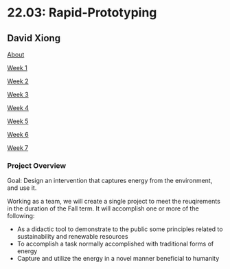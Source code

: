 # 22.03: Rapid-Prototyping
## David Xiong

[About](https://dtxiong.github.io/rapid-prototyping/about)

[Week 1](https://dtxiong.github.io/rapid-prototyping/week1/week1)

[Week 2](https://dtxiong.github.io/rapid-prototyping/week2/week2)

[Week 3](https://dtxiong.github.io/rapid-prototyping/week3/week3)

[Week 4](https://dtxiong.github.io/rapid-prototyping/week4/week4)

[Week 5](https://dtxiong.github.io/rapid-prototyping/week5/week5)

[Week 6](https://dtxiong.github.io/rapid-prototyping/week6/week6)

[Week 7](https://dtxiong.github.io/rapid-prototyping/week7/week7)

### Project Overview

Goal: Design an intervention that captures energy from the environment, and use it.

Working as a team, we will create a single project to meet the reuqirements in the duration of the Fall term. 
It will accomplish one or more of the following:
- As a didactic tool to demonstrate to the public some principles related to sustainability and renewable resources
- To accomplish a task normally accomplished with traditional forms of energy
- Capture and utilize the energy in a novel manner beneficial to humanity


